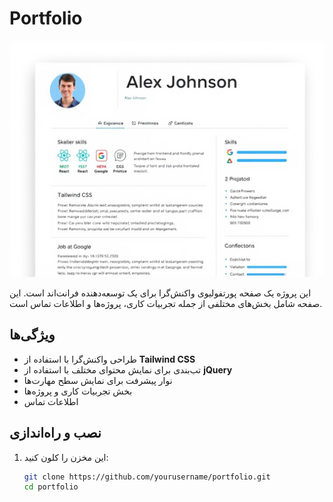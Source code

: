 # Portfolio
![پیش‌نمایش رزومه](img/a_professional_res_image.png)

این پروژه یک صفحه پورتفولیوی واکنش‌گرا برای یک توسعه‌دهنده فرانت‌اند است. این صفحه شامل بخش‌های مختلفی از جمله تجربیات کاری، پروژه‌ها و اطلاعات تماس است.

## ویژگی‌ها

- طراحی واکنش‌گرا با استفاده از **Tailwind CSS**
- تب‌بندی برای نمایش محتوای مختلف با استفاده از **jQuery**
- نوار پیشرفت برای نمایش سطح مهارت‌ها
- بخش تجربیات کاری و پروژه‌ها
- اطلاعات تماس

## نصب و راه‌اندازی

1. این مخزن را کلون کنید:
   ```bash
   git clone https://github.com/yourusername/portfolio.git
   cd portfolio
